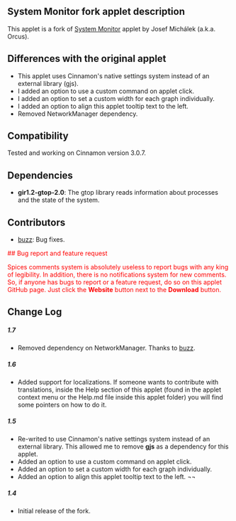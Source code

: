 ## System Monitor fork applet description

This applet is a fork of [System Monitor](https://cinnamon-spices.linuxmint.com/applets/view/88) applet by Josef Michálek (a.k.a. Orcus).

## Differences with the original applet
- This applet uses Cinnamon's native settings system instead of an external library (gjs).
- I added an option to use a custom command on applet click.
- I added an option to set a custom width for each graph individually.
- I added an option to align this applet tooltip text to the left.
- Removed NetworkManager dependency.

## Compatibility

Tested and working on Cinnamon version 3.0.7.

## Dependencies

- **gir1.2-gtop-2.0**: The gtop library reads information about processes and the state of the
system.

## Contributors

- [buzz](https://github.com/buzz): Bug fixes.

<div style="color:red;" markdown="1">
## Bug report and feature request

Spices comments system is absolutely useless to report bugs with any king of legibility. In addition, there is no notifications system for new comments. So, if anyone has bugs to report or a feature request, do so on this applet GitHub page. Just click the **Website** button next to the **Download** button.
</div>

## Change Log

##### 1.7
- Removed dependency on NetworkManager. Thanks to [buzz](https://github.com/buzz).

##### 1.6
- Added support for localizations. If someone wants to contribute with translations, inside the Help section of this applet (found in the applet context menu or the Help.md file inside this applet folder) you will find some pointers on how to do it.

##### 1.5
- Re-writed to use Cinnamon's native settings system instead of an external library. This allowed me to remove **gjs** as a dependency for this applet.
- Added an option to use a custom command on applet click.
- Added an option to set a custom width for each graph individually.
- Added an option to align this applet tooltip text to the left. ¬¬


##### 1.4
- Initial release of the fork.

